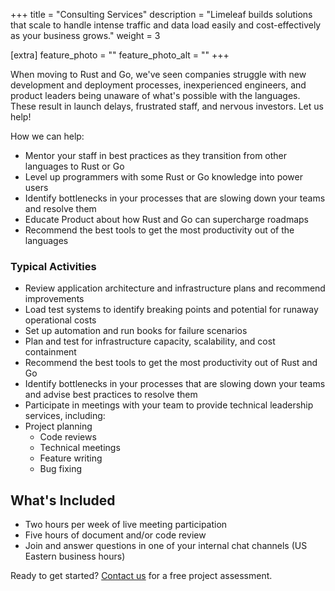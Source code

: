 +++
title = "Consulting Services"
description = "Limeleaf builds solutions that scale to handle intense traffic and data load easily and cost-effectively as your business grows."
weight = 3

[extra]
feature_photo = ""
feature_photo_alt = ""
+++


When moving to Rust and Go, we've seen companies struggle with new development and deployment processes, inexperienced engineers, and product leaders being unaware of what's possible with the languages. These result in launch delays, frustrated staff, and nervous investors. Let us help!

<!-- more -->

How we can help:

- Mentor your staff in best practices as they transition from other languages to Rust or Go
- Level up programmers with some Rust or Go knowledge into power users
- Identify bottlenecks in your processes that are slowing down your teams and resolve them
- Educate Product about how Rust and Go can supercharge roadmaps
- Recommend the best tools to get the most productivity out of the languages
 
### Typical Activities

- Review application architecture and infrastructure plans and recommend improvements
- Load test systems to identify breaking points and potential for runaway operational costs 
- Set up automation and run books for failure scenarios
- Plan and test for infrastructure capacity, scalability, and cost containment
- Recommend the best tools to get the most productivity out of Rust and Go
- Identify bottlenecks in your processes that are slowing down your teams and advise best practices to resolve them
- Participate in meetings with your team to provide technical leadership services, including:
- Project planning
  - Code reviews
  - Technical meetings
  - Feature writing
  - Bug fixing

## What's Included
- Two hours per week of live meeting participation
- Five hours of document and/or code review
- Join and answer questions in one of your internal chat channels (US Eastern business hours)

Ready to get started? [Contact us](https://limeleaf.net/contact/ "Contact us") for a free project assessment.


